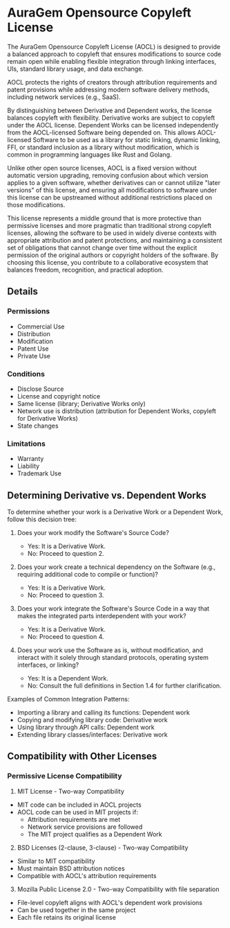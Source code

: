 # AuraGem Opensource Copyleft License

The AuraGem Opensource Copyleft License (AOCL) is designed to provide a balanced approach to copyleft that ensures modifications to source code remain open while enabling flexible integration through linking interfaces, UIs, standard library usage, and data exchange.

AOCL protects the rights of creators through attribution requirements and patent provisions while addressing modern software delivery methods, including network services (e.g., SaaS).

By distinguishing between Derivative and Dependent works, the license balances copyleft with flexibility. Derivative works are subject to copyleft under the AOCL license. Dependent Works can be licensed independently from the AOCL-licensed Software being depended on. This allows AOCL-licensed Software to be used as a library for static linking, dynamic linking, FFI, or standard inclusion as a library without modification, which is common in programming languages like Rust and Golang.

Unlike other open source licenses, AOCL is a fixed version without automatic version upgrading, removing confusion about which version applies to a given software, whether derivatives can or cannot utilize "later versions" of this license, and ensuring all modifications to software under this license can be upstreamed without additional restrictions placed on those modifications.

This license represents a middle ground that is more protective than permissive licenses and more pragmatic than traditional strong copyleft licenses, allowing the software to be used in widely diverse contexts with appropriate attribution and patent protections, and maintaining a consistent set of obligations that cannot change over time without the explicit permission of the original authors or copyright holders of the software. By choosing this license, you contribute to a collaborative ecosystem that balances freedom, recognition, and practical adoption.

## Details

### Permissions
* Commercial Use
* Distribution
* Modification
* Patent Use
* Private Use

### Conditions
* Disclose Source
* License and copyright notice
* Same license (library; Derivative Works only)
* Network use is distribution (attribution for Dependent Works, copyleft for Derivative Works)
* State changes

### Limitations
* Warranty
* Liability
* Trademark Use

## Determining Derivative vs. Dependent Works

To determine whether your work is a Derivative Work or a Dependent Work, follow this decision tree:

1. Does your work modify the Software's Source Code?
   - Yes: It is a Derivative Work.
   - No: Proceed to question 2.

2. Does your work create a technical dependency on the Software (e.g., requiring additional code to compile or function)?
   - Yes: It is a Derivative Work.
   - No: Proceed to question 3.

3. Does your work integrate the Software's Source Code in a way that makes the integrated parts interdependent with your work?
   - Yes: It is a Derivative Work.
   - No: Proceed to question 4.

4. Does your work use the Software as is, without modification, and interact with it solely through standard protocols, operating system interfaces, or linking?
   - Yes: It is a Dependent Work.
   - No: Consult the full definitions in Section 1.4 for further clarification.

Examples of Common Integration Patterns:
- Importing a library and calling its functions: Dependent work
- Copying and modifying library code: Derivative work
- Using library through API calls: Dependent work
- Extending library classes/interfaces: Derivative work

## Compatibility with Other Licenses

### Permissive License Compatibility

1. MIT License - Two-way Compatibility
  * MIT code can be included in AOCL projects
  * AOCL code can be used in MIT projects if:
    - Attribution requirements are met
    - Network service provisions are followed
    - The MIT project qualifies as a Dependent Work

2. BSD Licenses (2-clause, 3-clause) - Two-way Compatibility
  * Similar to MIT compatibility
  * Must maintain BSD attribution notices
  * Compatible with AOCL's attribution requirements

3. Mozilla Public License 2.0 - Two-way Compatibility with file separation
  * File-level copyleft aligns with AOCL's dependent work provisions
  * Can be used together in the same project
  * Each file retains its original license
